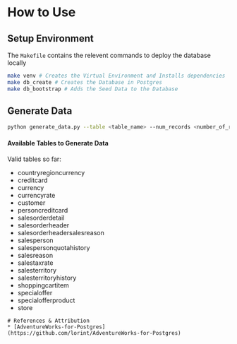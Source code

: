 # How to Use

## Setup Environment
The `Makefile` contains the relevent commands to deploy the database locally

```bash
make venv # Creates the Virtual Environment and Installs dependencies
make db_create # Creates the Database in Postgres
make db_bootstrap # Adds the Seed Data to the Database
```

## Generate Data
```bash
python generate_data.py --table <table_name> --num_records <number_of_rows_to_insert>
```
#### Available Tables to Generate Data
Valid tables so far:
* countryregioncurrency 
* creditcard 
* currency 
* currencyrate 
* customer
* personcreditcard 
* salesorderdetail 
* salesorderheader 
* salesorderheadersalesreason 
* salesperson 
* salespersonquotahistory 
* salesreason 
* salestaxrate
* salesterritory 
* salesterritoryhistory 
* shoppingcartitem 
* specialoffer 
* specialofferproduct 
* store
```
# References & Attribution
* [AdventureWorks-for-Postgres](https://github.com/lorint/AdventureWorks-for-Postgres)